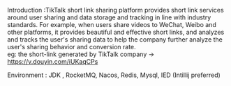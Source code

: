 Introduction :TikTalk short link sharing platform provides short link services around user sharing and data storage and tracking in line with industry standards. For example, when users share videos to WeChat, Weibo and other platforms, it provides beautiful and effective short links, and analyzes and tracks the user's sharing data to help the company further analyze the user's sharing behavior and conversion rate.  
eg: the short-link generated by TikTalk company -> https://v.douyin.com/iUKaqCPs  
  
  Environment : JDK , RocketMQ, Nacos, Redis, Mysql, IED (Intillij preferred)
